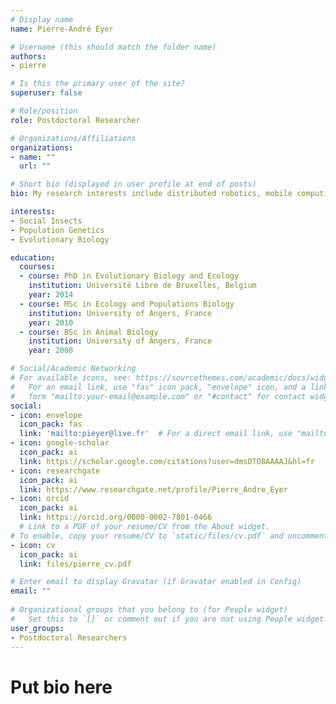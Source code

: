 ```yaml
---
# Display name
name: Pierre-André Eyer

# Username (this should match the folder name)
authors:
- pierre

# Is this the primary user of the site?
superuser: false

# Role/position
role: Postdoctoral Researcher

# Organizations/Affiliations
organizations:
- name: ""
  url: ""

# Short bio (displayed in user profile at end of posts)
bio: My research interests include distributed robotics, mobile computing and programmable matter.

interests:
- Social Insects
- Population Genetics
- Evolutionary Biology

education:
  courses:
  - course: PhD in Evolutionary Biology and Ecology
    institution: Université Libre de Bruxelles, Belgium
    year: 2014
  - course: MSc in Ecology and Populations Biology
    institution: University of Angers, France
    year: 2010
  - course: BSc in Animal Biology
    institution: University of Angers, France
    year: 2008

# Social/Academic Networking
# For available icons, see: https://sourcethemes.com/academic/docs/widgets/#icons
#   For an email link, use "fas" icon pack, "envelope" icon, and a link in the
#   form "mailto:your-email@example.com" or "#contact" for contact widget.
social:
- icon: envelope
  icon_pack: fas
  link: 'mailto:pieyer@live.fr'  # For a direct email link, use "mailto:test@example.org".
- icon: google-scholar
  icon_pack: ai
  link: https://scholar.google.com/citations?user=dmsDTO8AAAAJ&hl=fr
- icon: researchgate
  icon_pack: ai
  link: https://www.researchgate.net/profile/Pierre_Andre_Eyer
- icon: orcid
  icon_pack: ai
  link: https://orcid.org/0000-0002-7801-0466
  # Link to a PDF of your resume/CV from the About widget.
# To enable, copy your resume/CV to `static/files/cv.pdf` and uncomment the lines below.  
- icon: cv
  icon_pack: ai
  link: files/pierre_cv.pdf

# Enter email to display Gravatar (if Gravatar enabled in Config)
email: ""
  
# Organizational groups that you belong to (for People widget)
#   Set this to `[]` or comment out if you are not using People widget.  
user_groups:
- Postdoctoral Researchers
---
```

# Put bio here
